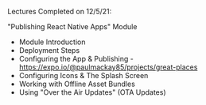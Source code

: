 Lectures Completed on 12/5/21:

"Publishing React Native Apps" Module
* Module Introduction
* Deployment Steps
* Configuring the App & Publishing - https://expo.io/@paulmackay85/projects/great-places
* Configuring Icons & The Splash Screen
* Working with Offline Asset Bundles
* Using "Over the Air Updates" (OTA Updates)